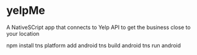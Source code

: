 # yelpMe
A NativeSCript app that connects to Yelp API to get the business close to your location

npm install
tns platform add android
tns build android
tns run android

